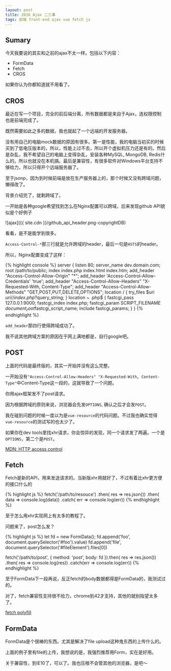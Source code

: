 ```yaml
---
layout: post
title: 2016 Ajax 二三事
tags: 前端 front-end ajax vue fetch js
---
```


## Sumary

今天我要说的其实和之前的ajax不太一样。包括以下内容：

* FormData
* Fetch
* CROS

如果你认为你都知道就不用看了。

## CROS

最近在写一个项目，完全的前后端分离，所有数据都是来自于Ajax，连权限控制也是前端完成了。

既然需要如此之多的数据，我也就起了一个远端的开发服务器。

没有用自己的电脑mock数据的原因有很多。第一是性能，我的电脑当初买的时候买到了低电压版本的，所以，性能上过不去，所以开个虚拟机压力还是有的。然后是杂乱，我不希望自己的电脑上变得杂乱，安装各种MySQL, MongoDB, Redis什么的。所以也就没在本机搞。最后是兼容性，有很多软件对Windows平台支持不够给力，所以只得开个远端服务器了。

至于jsonp，因为到时候前端是放在生产服务器上的，那个时候又没有跨域问题，懒得改了。

背景介绍完了，就剩跨域了。

一开始是各种google希望找到怎么在Nginx配置可以跨域，后来发现github API貌似是个好例子

![ajax]({{ site.cdn }}/github_api_header.png-copyrightDB)

看看，是不是能学到很多。

`Access-Control-*`那三行就是允许跨域的header，最后一句是`HSTS`的header。

所以，Nginx配置变成了这样：

{% highlight console %}
server {
      listen 80;
      server_name dev.domain.com;
      root /path/to/public;
      index index.php index.html index.htm;
      add_header "Access-Control-Allow-Origin" "*";
      add_header 'Access-Control-Allow-Credentials' 'true';
      add_header "Access-Control-Allow-Headers" "X-Requested-With, Content-Type";
      add_header "Access-Control-Allow-Methods" "GET,POST,PUT,DELETE,OPTIONS";
      location / {
            try_files $uri $uri/ /index.php?$query_string;
      }
      location ~ \.php$ {
          fastcgi_pass   127.0.0.1:9000;
          fastcgi_index  index.php;
          fastcgi_param  SCRIPT_FILENAME  $document_root$fastcgi_script_name;
          include        fastcgi_params;
      }
    }
{% endhighlight %}

`add_header`那四行使得跨域成功了。

我不说其他跨域方案的原因在于网上满地都是，自行google吧。

## POST

上面的代码是最终版的，其实一开始并没有这么完整。

一开始没有`"Access-Control-Allow-Headers" "X-Requested-With, Content-Type"`中Content-Type这一段的，这就导致了一个问题。

你用ajax框架发不了post请求。

因为根据跨域的原则来说，浏览器会先发`OPTIONS`, 确认之后才会发`POST`。

我在碰到问题的时候一度以为是`vue-resource`的代码问题。不过我也确实觉得`vue-resource`的测试写的也太少了。

如果你在dev tools里找xhr请求，你会惊异的发现，同一个请求发了两遍。一个是`OPTIONS`，第二个是`POST`。

[MDN: HTTP access control](https://developer.mozilla.org/en-US/docs/Web/HTTP/Access_control_CORS)

## Fetch

Fetch是新的API，用来发送请求的。当新版xhr用就好了，不过有着比xhr更方便的接口什么的

{% highlight js %}
fetch('/path/to/resouce')
    .then( res => res.json())
    .then( data => console.log(data))
    .catch( err => console.log(err))
{% endhighlight %}

至于怎么用xhr实现网上有太多的教程了。

问题来了，post怎么发？

{% highlight js %}
let fd = new FormData();
fd.append('foo', document.querySelector('#foo').value)
fd.append('file', document.querySelector('#fileElement').files[0])

fetch('/path/to/post', {
    method: 'post',
    body: fd
}).then( res => res.json())
.then( res => console.log(res))
.catch(err => console.log(err))
{% endhighlight %}

至于FormData下一段再说，反正fetch的body数据都得是FormData的，我测试过的。

对了，fetch兼容性支持很不给力，chrome到42才支持，其他的就别指望太多了。

[fetch polyfill](https://github.com/github/fetch)

## FormData

FormData是个很棒的东西。尤其是解决了file upload这种鬼东西的上传什么的。

上面的例子里有file的上传，我想说的是，我强烈推荐用Form，实在是好用。

关于兼容性，到IE10了，可以了。我也压根不会管其他的浏览器，是吧～